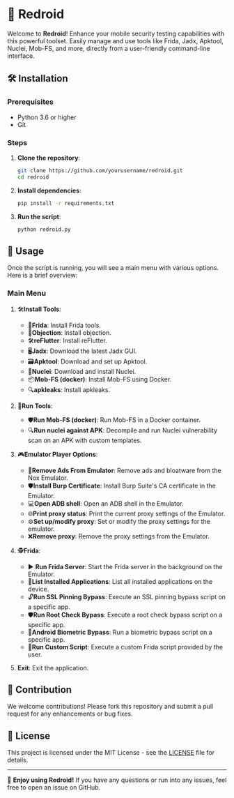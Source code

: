 # 🚀 Redroid

Welcome to **Redroid**! Enhance your mobile security testing capabilities with this powerful toolset. Easily manage and use tools like Frida, Jadx, Apktool, Nuclei, Mob-FS, and more, directly from a user-friendly command-line interface.

## 🛠️ Installation

### Prerequisites
- Python 3.6 or higher
- Git

### Steps

1. **Clone the repository**:
    ```sh
    git clone https://github.com/yourusername/redroid.git
    cd redroid
    ```

2. **Install dependencies**:
    ```sh
    pip install -r requirements.txt
    ```

3. **Run the script**:
    ```sh
    python redroid.py
    ```

## 📖 Usage

Once the script is running, you will see a main menu with various options. Here is a brief overview:

### Main Menu

1. 🛠️**Install Tools**:
    - 🧩**Frida**: Install Frida tools.
    - 🔐**Objection**: Install objection.
    - 🛠️**reFlutter**: Install reFlutter.
    - 🖥️**Jadx**: Download the latest Jadx GUI.
    - 🗃️**Apktool**: Download and set up Apktool.
    - 🔎**Nuclei**: Download and install Nuclei.
    - 📦**Mob-FS (docker)**: Install Mob-FS using Docker.
    - 🔍**apkleaks**: Install apkleaks.

2. 🚀**Run Tools**:
    - 🛡️**Run Mob-FS (docker)**: Run Mob-FS in a Docker container.
    - 🔍**Run nuclei against APK**: Decompile and run Nuclei vulnerability scan on an APK with custom templates.

 3. 🎮**Emulator Player Options**:
    - 🧹**Remove Ads From Emulator**: Remove ads and bloatware from the Nox Emulator.
    - 🛡️**Install Burp Certificate**: Install Burp Suite's CA certificate in the Emulator.
    - 💻**Open ADB shell**: Open an ADB shell in the Emulator.
    - 🌐**Print proxy status**: Print the current proxy settings of the Emulator.
    - ⚙️**Set up/modify proxy**: Set or modify the proxy settings for the emulator.
    - ❌**Remove proxy**: Remove the proxy settings from the Emulator.

4. 🕵️**Frida**:
    - ▶️ **Run Frida Server**: Start the Frida server in the background on the Emulator.
    - 📜**List Installed Applications**: List all installed applications on the device.
    - 🔓**Run SSL Pinning Bypass**: Execute an SSL pinning bypass script on a specific app.
    - 🛡️**Run Root Check Bypass**: Execute a root check bypass script on a specific app.
    - 🔑**Android Biometric Bypass**: Run a biometric bypass script on a specific app.
    - 📝**Run Custom Script**: Execute a custom Frida script provided by the user.

5. **Exit**: Exit the application.

## 🤝 Contribution

We welcome contributions! Please fork this repository and submit a pull request for any enhancements or bug fixes.

## 📜 License

This project is licensed under the MIT License - see the [LICENSE](LICENSE) file for details.

---

🎉 **Enjoy using Redroid!** If you have any questions or run into any issues, feel free to open an issue on GitHub.
